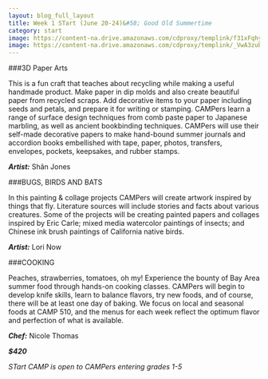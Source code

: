 ```yaml
---
layout: blog_full_layout
title: Week 1 STart (June 20-24)&#58; Good Old Summertime
category: start
image: https://content-na.drive.amazonaws.com/cdproxy/templink/f31xFqhyBV32IkCeu-FHTM4EaN2K-b587Tkif3bSI1wLAYspN/alt/thumb?viewBox=1366
image: https://content-na.drive.amazonaws.com/cdproxy/templink/_VwA3zubw7q2NbUKZ7JstPKr-v_wFXo6QkztGsb0ONoLAYspN/alt/thumb?viewBox=1366
---
```


###3D Paper Arts

This is a fun craft that teaches about recycling while making a useful handmade product. Make paper in dip molds and also create beautiful paper from recycled scraps. Add decorative items to your paper including seeds and petals, and prepare it for writing or stamping. CAMPers learn a range of surface design techniques from comb paste paper to Japanese marbling, as well as ancient bookbinding techniques. CAMPers will use their self-made decorative papers to make hand-bound summer journals and accordion books embellished with tape, paper, photos, transfers, envelopes, pockets, keepsakes, and rubber stamps. 

**_Artist:_** Shân Jones


###BUGS, BIRDS AND BATS

In this painting & collage projects CAMPers will create artwork inspired by things that fly. Literature sources will include stories and facts about various creatures. Some of the projects will be creating painted papers and collages inspired by Eric Carle; mixed media watercolor paintings of insects; and Chinese ink brush paintings of California native birds. 

**_Artist:_** Lori Now


###COOKING

Peaches, strawberries, tomatoes, oh my! Experience the bounty of Bay Area summer food through hands-on cooking classes. CAMPers will begin to develop knife skills, learn to balance flavors, try new foods, and of course, there will be at least one day of baking. We focus on local and seasonal foods at CAMP 510, and the menus for each week reflect the optimum flavor and perfection of what is available. 

**_Chef:_** Nicole Thomas

**_$420_**

*STart CAMP is open to CAMPers entering grades 1-5*
